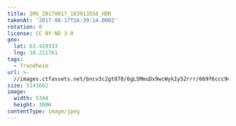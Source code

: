 ```yaml
---
title: IMG_20170817_183913556_HDR
takenAt: '2017-08-17T16:39:14.000Z'
rotation: 0
license: CC BY-ND 3.0
geo:
  lat: 63.419333
  lng: 10.211761
tags:
  - Trondheim
url: >-
  //images.ctfassets.net/bncv3c2gt878/6gLSMmuDx9wcWykIy52rrr/669f6ccc9ecde0abe1111583a300c92a/img_20170817_183913556_hdr_36239476330_o
size: 5141662
image:
  width: 5344
  height: 3006
contentType: image/jpeg
---
```


